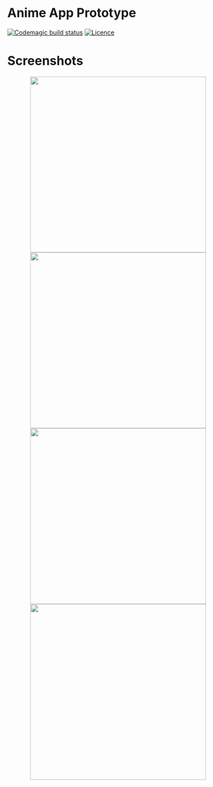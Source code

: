 # Anime App Prototype
[![Codemagic build status](https://api.codemagic.io/apps/5e5719f1a03954154a416e9d/5e5719f1a03954154a416e9c/status_badge.svg)](https://codemagic.io/apps/5e5719f1a03954154a416e9d/5e5719f1a03954154a416e9c/latest_build)
[![Licence](https://img.shields.io/github/license/lagripe/AnimeApp-Prototype?style=plastic
)](https://img.shields.io/github/license/lagripe/AnimeApp-Prototype?style=plastic)

# Screenshots
<p align="center">
<img src="https://lh3.googleusercontent.com/tDsIZtlDNgo0ukzPRkOvcsIdMKBNhbybQFrT0ogORIqdTkzbbrlkktwRRjvMOhVf0rIst4Hs16ShBFHsDKs1=w1920-h937-rw" width="400" >
<img src="https://lh3.googleusercontent.com/GrKoS9TCG97MFRrz26854pb4XQ1OJ8jai-cG0coMNgTe6exNbqvcyjhvty5To7TA9Z_N1-BdAKp53f_zI5_J=w1920-h888-rw" width="400" >
 <img src="https://lh5.googleusercontent.com/yLa6O8XQEf15boJfEfiCoStWBv_lLEipgw7r8EXo8uuG66kFAZCNRp83nAVY6Od48M1-TBSrcHhlgo5xw7C4=w1920-h937-rw" width="400" >
 <img src=" https://lh3.googleusercontent.com/km86QWXBbsnUwb6lVGS1YnaXx39ZPjHhJ8Dw6KwRI0_eLR6El-nsFkr2hNT2U6gr5B_QzxD0rHgp0JRY8o4z=w1919-h563-rw" width="400" >

 </p>

